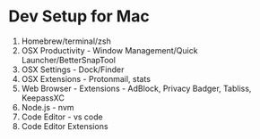 # Dev Setup for Mac

1. Homebrew/terminal/zsh
2. OSX Productivity - Window Management/Quick Launcher/BetterSnapTool
3. OSX Settings - Dock/Finder
4. OSX Extensions - Protonmail, stats
5. Web Browser - Extensions - AdBlock, Privacy Badger, Tabliss, KeepassXC 
6. Node.js - nvm
7. Code Editor - vs code
8. Code Editor Extensions

